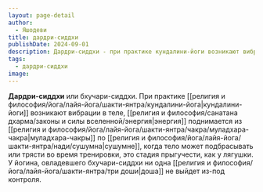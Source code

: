 ```yaml
---
layout: page-detail
author:
  - Яшодеви
title: дардри-сиддхи
publishDate: 2024-09-01
description: Дардри-сиддхи - при практике кундалини-йоги возникают вибрации в теле, энергия поднимается из муладхара-чакры по сушумне, когда тело может подбрасывать или трясти во время тренировки, это стадия прыгучести, как у лягушки, или бхучари-сиддхи.
tags:
  - дардри-сиддхи
image:
---
```

**Дардри-сиддхи** или бхучари-сиддхи. При практике [[религия и философия/йога/лайя-йога/шакти-янтра/кундалини-йога|кундалини-йоги]] возникают вибрации в теле, [[религия и философия/санатана дхарма/законы и силы вселенной/энергия|энергия]] поднимается из [[религия и философия/йога/лайя-йога/шакти-янтра/чакра/муладхара-чакра|муладхара-чакры]] по [[религия и философия/йога/лайя-йога/шакти-янтра/нади/сушумна|сушумне]], когда тело может подбрасывать или трясти во время тренировки, это стадия прыгучести, как у лягушки.  У йогина, овладевшего бхучари-сиддхи ни одна [[религия и философия/йога/лайя-йога/шакти-янтра/три доши|доша]] не выйдет из-под контроля.

